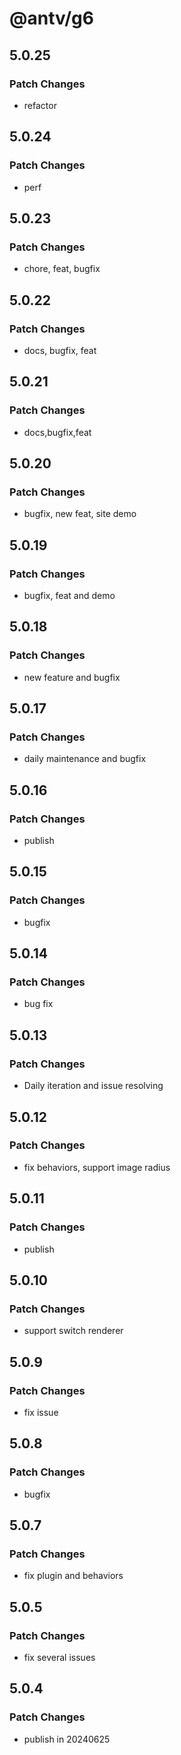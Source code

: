 # @antv/g6

## 5.0.25

### Patch Changes

- refactor

## 5.0.24

### Patch Changes

- perf

## 5.0.23

### Patch Changes

- chore, feat, bugfix

## 5.0.22

### Patch Changes

- docs, bugfix, feat

## 5.0.21

### Patch Changes

- docs,bugfix,feat

## 5.0.20

### Patch Changes

- bugfix, new feat, site demo

## 5.0.19

### Patch Changes

- bugfix, feat and demo

## 5.0.18

### Patch Changes

- new feature and bugfix

## 5.0.17

### Patch Changes

- daily maintenance and bugfix

## 5.0.16

### Patch Changes

- publish

## 5.0.15

### Patch Changes

- bugfix

## 5.0.14

### Patch Changes

- bug fix

## 5.0.13

### Patch Changes

- Daily iteration and issue resolving

## 5.0.12

### Patch Changes

- fix behaviors, support image radius

## 5.0.11

### Patch Changes

- publish

## 5.0.10

### Patch Changes

- support switch renderer

## 5.0.9

### Patch Changes

- fix issue

## 5.0.8

### Patch Changes

- bugfix

## 5.0.7

### Patch Changes

- fix plugin and behaviors

## 5.0.5

### Patch Changes

- fix several issues

## 5.0.4

### Patch Changes

- publish in 20240625
